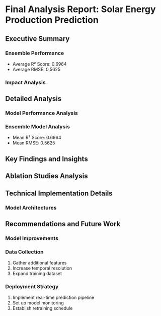 # Final Analysis Report: Solar Energy Production Prediction

## Executive Summary

### Ensemble Performance

- Average R² Score: 0.6964
- Average RMSE: 0.5625

### Impact Analysis

## Detailed Analysis

### Model Performance Analysis

### Ensemble Model Analysis

- Mean R² Score: 0.6964
- Mean RMSE: 0.5625

## Key Findings and Insights

## Ablation Studies Analysis

## Technical Implementation Details

### Model Architectures

## Recommendations and Future Work

### Model Improvements

### Data Collection

1. Gather additional features
2. Increase temporal resolution
3. Expand training dataset

### Deployment Strategy

1. Implement real-time prediction pipeline
2. Set up model monitoring
3. Establish retraining schedule